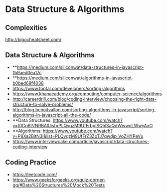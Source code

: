 # Data Structure & Algorithms #

## Complexities ##
http://bigocheatsheet.com/

## Data Structure & Algorithms ##
* **https://medium.com/siliconwat/data-structures-in-javascript-1b9aed0ea17c
* **https://medium.com/siliconwat/algorithms-in-javascript-b0bed68f4038
* https://www.toptal.com/developers/sorting-algorithms
* https://www.khanacademy.org/computing/computer-science/algorithms
* http://careerdrill.com/blog/coding-interview/choosing-the-right-data-structure-to-solve-problems/
* http://blog.benoitvallon.com/sorting-algorithms-in-javascript/sorting-algorithms-in-javascript-all-the-code/
* **Data Structures: https://www.youtube.com/watch?v=t0Cq6tVNRBA&list=PLQvqzM9UfFrbglSQhlSaQdWwwoLWwyAxO
* **Algorithms: https://www.youtube.com/watch?v=P8Xa2BitN3I&list=PLQvqzM9UfFrZ3ZoTJ7qwdjp_VoZHYPeVu
* https://www.interviewcake.com/article/javascript/data-structures-coding-interview


## Coding Practice ##
* https://leetcode.com/
* https://www.geeksforgeeks.org/quiz-corner-gq/#Data%20Structures%20Mock%20Tests
